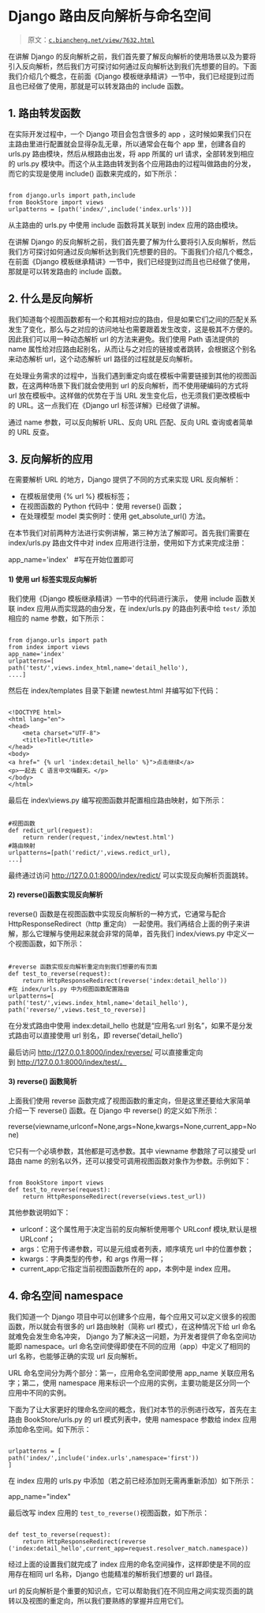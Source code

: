 # Django 路由反向解析与命名空间

> 原文：[`c.biancheng.net/view/7632.html`](http://c.biancheng.net/view/7632.html)

在讲解 Django 的反向解析之前，我们首先要了解反向解析的使用场景以及为要将引入反向解析，然后我们方可探讨如何通过反向解析达到我们先想要的目的。下面我们介绍几个概念，在前面《Django 模板继承精讲》一节中，我们已经提到过而且也已经做了使用，那就是可以转发路由的 include 函数。

## 1\. 路由转发函数

在实际开发过程中，一个 Django 项目会包含很多的 app ，这时候如果我们只在主路由里进行配置就会显得杂乱无章，所以通常会在每个 app 里，创建各自的 urls.py 路由模块，然后从根路由出发，将 app 所属的 url 请求，全部转发到相应的 urls.py 模块中。而这个从主路由转发到各个应用路由的过程叫做路由的分发，而它的实现是使用 include() 函数来完成的，如下所示：

```

from django.urls import path,include
from BookStore import views
urlpatterns = [path('index/',include('index.urls'))]
```

从主路由的 urls.py 中使用 include 函数将其关联到 index 应用的路由模块。

在讲解 Django 的反向解析之前，我们首先要了解为什么要将引入反向解析，然后我们方可探讨如何通过反向解析达到我们先想要的目的。下面我们介绍几个概念，在前面《Django 模板继承精讲》一节中，我们已经提到过而且也已经做了使用，那就是可以转发路由的 include 函数。

## 2\. 什么是反向解析

我们知道每个视图函数都有一个和其相对应的路由，但是如果它们之间的匹配关系发生了变化，那么与之对应的访问地址也需要跟着发生改变，这是极其不方便的。因此我们可以用一种动态解析 url 的方法来避免。我们使用 Path 语法提供的 name 属性给对应路由起别名，从而让与之对应的链接或者跳转，会根据这个别名来动态解析 url，这个动态解析 url 路径的过程就是反向解析。

在处理业务需求的过程中，当我们遇到重定向或在模板中需要链接到其他的视图函数，在这两种场景下我们就会使用到 url 的反向解析，而不使用硬编码的方式将 url 放在模板中。这样做的优势在于当 URL 发生变化后，也无须我们更改模板中的 URL。这一点我们在《Django url 标签详解》已经做了讲解。

通过 name 参数，可以反向解析 URL、反向 URL 匹配、反向 URL 查询或者简单的 URL 反查。

## 3\. 反向解析的应用

在需要解析 URL 的地方，Django 提供了不同的方式来实现 URL 反向解析：

*   在模板层使用 {% url %} 模板标签；
*   在视图函数的 Python 代码中：使用 reverse() 函数；
*   在处理模型 model 类实例时：使用 get_absolute_url() 方法。

在本节我们对前两种方法进行实例讲解，第三种方法了解即可。首先我们需要在 index/urls.py 路由文件中对 index 应用进行注册，使用如下方式来完成注册：

app_name='index'   #写在开始位置即可

#### 1) 使用 url 标签实现反向解析

我们使用《Django 模板继承精讲》一节中的代码进行演示， 使用 include 函数关联 index 应用从而实现路的由分发，在 index/urls.py 的路由列表中给 `test/` 添加相应的 name 参数，如下所示：

```

from django.urls import path
from index import views
app_name='index'
urlpatterns=[
path('test/',views.index_html,name='detail_hello'),
....]
```

然后在 index/templates 目录下新建 newtest.html 并编写如下代码：

```

<!DOCTYPE html>
<html lang="en">
<head>
    <meta charset="UTF-8">
    <title>Title</title>
</head>
<body>
<a href=" {% url 'index:detail_hello' %}">点击继续</a>
<p>一起去 C 语言中文嗨翻天。</p>
</body>
</html>

```

最后在 index\views.py 编写视图函数并配置相应路由映射，如下所示：

```

#视图函数
def redict_url(request):
    return render(request,'index/newtest.html')
#路由映射
urlpatterns=[path('redict/',views.redict_url),
...]

```

最终通过访问 http://127.0.0.1:8000/index/redict/ 可以实现反向解析页面跳转。

#### 2) reverse()函数实现反向解析

reverse() 函数是在视图函数中实现反向解析的一种方式，它通常与配合 HttpResponseRedirect（http 重定向） 一起使用。我们再结合上面的例子来讲解，那么它理解与使用起来就会非常的简单，首先我们 index/views.py 中定义一个视图函数，如下所示：

```

#reverse 函数实现反向解析重定向到我们想要的有页面
def test_to_reverse(request):
    return HttpResponseRedirect(reverse('index:detail_hello'))
#在 index/urls.py 中为视图函数配置路由 
urlpatterns=[
path('test/',views.index_html,name='detail_hello'), 
path('reverse/',views.test_to_reverse)]
```

在分发式路由中使用 index:detail_hello 也就是“应用名:url 别名”，如果不是分发式路由可以直接使用 url 别名，即 reverse('detail_hello')

最后访问 http://127.0.0.1:8000/index/reverse/ 可以直接重定向到 http://127.0.0.1:8000/index/test/。

#### 3) reverse() 函数简析

上面我们使用 reverse 函数完成了视图函数的重定向，但是这里还要给大家简单介绍一下 reverse() 函数。在 Django 中 reverse() 的定义如下所示：

reverse(viewname,urlconf=None,args=None,kwargs=None,current_app=None)

它只有一个必填参数，其他都是可选参数。其中 viewname 参数除了可以接受 url 路由 name 的别名以外，还可以接受可调用视图函数对象作为参数。示例如下：

```

from BookStore import views
def test_to_reverse(request):
    return HttpResponseRedirect(reverse(views.test_url))
```

其他参数说明如下：

*   urlconf：这个属性用于决定当前的反向解析使用哪个 URLconf 模块,默认是根 URLconf；
*   args：它用于传递参数，可以是元组或者列表，顺序填充 url 中的位置参数；
*   kwargs：字典类型的传参，和 args 作用一样；
*   current_app:它指定当前视图函数所在的 app，本例中是 index 应用。

## 4\. 命名空间 namespace

我们知道一个 Django 项目中可以创建多个应用，每个应用又可以定义很多的视图函数，所以就会有很多的 url 路由映射（简称 url 模式），在这种情况下给 url 命名就难免会发生命名冲突， Django 为了解决这一问题，为开发者提供了命名空间功能即 namespace。url 命名空间使得即使在不同的应用（app）中定义了相同的 url 名称，也能够正确的实现 url 反向解析。

URL 命名空间分为两个部分：第一，应用命名空间即使用 app_name 关联应用名字；第二，使用 namespace 用来标识一个应用的实例，主要功能是区分同一个应用中不同的实例。

下面为了让大家更好的理命名空间的概念，我们对本节的示例进行改写，首先在主路由 BookStore/urls.py 的 url 模式列表中，使用 namespace 参数给 index 应用添加命名空间。如下所示：

```

urlpatterns = [  
path('index/',include('index.urls',namespace='first'))
]
```

在 index 应用的 urls.py 中添加（若之前已经添加则无需再重新添加）如下所示：

app_name="index"

最后改写 index 应用的 `test_to_reverse()`视图函数，如下所示：

```

def test_to_reverse(request):
    return HttpResponseRedirect(reverse
('index:detail_hello',current_app=request.resolver_match.namespace))
```

经过上面的设置我们就完成了 index 应用的命名空间操作，这样即使是不同的应用存在相同 url 名称，Django 也能精准的解析我们想要的 url 路径。

url 的反向解析是个重要的知识点，它可以帮助我们在不同应用之间实现页面的跳转以及视图的重定向，所以我们要熟练的掌握并应用它们。